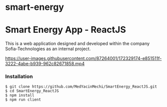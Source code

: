 # smart-energy
# Smart Energy App - ReactJS
This is a web application designed and developed within the company Sofia-Technologies as an internal project.



https://user-images.githubusercontent.com/87264001/172329174-e851511f-3222-4abe-b939-962c82671858.mp4

### Installation 

```
$ git clone https://github.com/MedYacinMechi/SmartEnergy_ReactJS.git
$ cd SmartEnergy_ReactJS
$ npm install
$ npm run client
```
